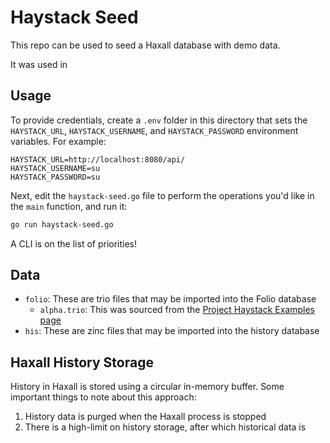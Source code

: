 # Haystack Seed

This repo can be used to seed a Haxall database with demo data.

It was used in 

## Usage

To provide credentials, create a `.env` folder in this directory that sets the `HAYSTACK_URL`, 
`HAYSTACK_USERNAME`, and `HAYSTACK_PASSWORD` environment variables. For example:

```
HAYSTACK_URL=http://localhost:8080/api/
HAYSTACK_USERNAME=su
HAYSTACK_PASSWORD=su
```

Next, edit the `haystack-seed.go` file to perform the operations you'd like in the `main` 
function, and run it:

```bash
go run haystack-seed.go
```

A CLI is on the list of priorities!

## Data

- `folio`: These are trio files that may be imported into the Folio database
  - `alpha.trio`: This was sourced from the
[Project Haystack Examples page](https://project-haystack.org/example/alpha)
- `his`: These are zinc files that may be imported into the history database

## Haxall History Storage

History in Haxall is stored using a circular in-memory buffer. Some important things to note
about this approach:

1. History data is purged when the Haxall process is stopped
2. There is a high-limit on history storage, after which historical data is 